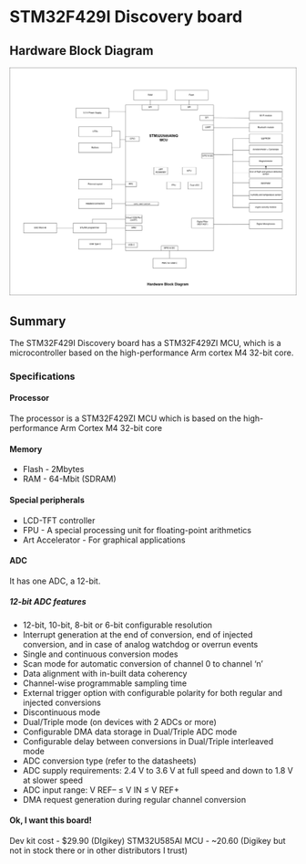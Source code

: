 # STM32F429I Discovery board

## Hardware Block Diagram

![alt text](https://github.com/Davidadebiyi/Making-Embedded-Systems-Course/blob/main/assignments/week-2/images/Discovery-IoT-board.drawio.png)


## Summary

The STM32F429I Discovery board has a STM32F429ZI MCU, which is a microcontroller based on the high-performance Arm cortex M4 32-bit core.

### Specifications

#### Processor

The processor is a STM32F429ZI MCU which is based on the high-performance Arm Cortex M4 32-bit core

#### Memory

- Flash - 2Mbytes
- RAM - 64-Mbit (SDRAM)

#### Special peripherals

- LCD-TFT controller
- FPU - A special processing unit for floating-point arithmetics
- Art Accelerator - For graphical applications


#### ADC

It has one ADC, a 12-bit.


##### 12-bit ADC features
- 12-bit, 10-bit, 8-bit or 6-bit configurable resolution
- Interrupt generation at the end of conversion, end of injected conversion, and in case of
analog watchdog or overrun events
- Single and continuous conversion modes
- Scan mode for automatic conversion of channel 0 to channel ‘n’
- Data alignment with in-built data coherency
- Channel-wise programmable sampling time
- External trigger option with configurable polarity for both regular and injected
conversions
- Discontinuous mode
- Dual/Triple mode (on devices with 2 ADCs or more)
- Configurable DMA data storage in Dual/Triple ADC mode
- Configurable delay between conversions in Dual/Triple interleaved mode
- ADC conversion type (refer to the datasheets)
- ADC supply requirements: 2.4 V to 3.6 V at full speed and down to 1.8 V at slower
speed
- ADC input range: V REF– ≤ V IN ≤ V REF+
- DMA request generation during regular channel conversion

#### Ok, I want this board!
Dev kit cost - $29.90 (DIgikey)
STM32U585AI MCU - ~20.60 (Digikey but not in stock there or in other distributors I trust)